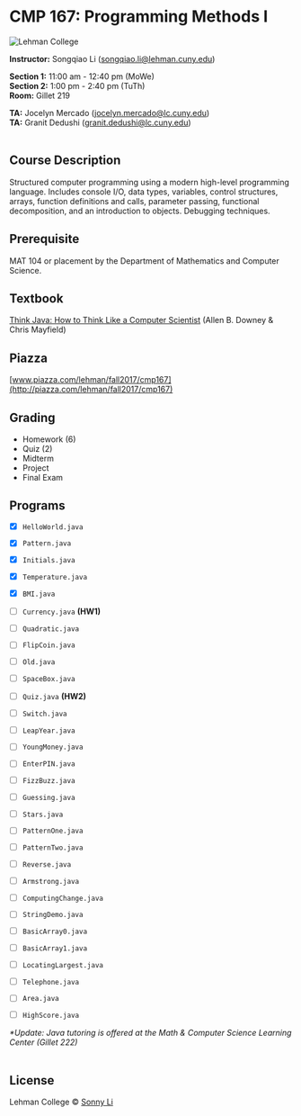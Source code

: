 ﻿# CMP 167: Programming Methods I #

![Lehman College][logo]

[logo]: https://github.com/sonnynomnom/CMP-167-Programming-Methods-I/blob/master/logo.png "Lehman College"

**Instructor:** Songqiao Li (songqiao.li@lehman.cuny.edu)  
  
**Section 1:** 11:00 am - 12:40 pm (MoWe)  
**Section 2:** 1:00 pm - 2:40 pm (TuTh)  
**Room:** Gillet 219  
  
**TA:** Jocelyn Mercado (jocelyn.mercado@lc.cuny.edu)  
**TA:** Granit Dedushi (granit.dedushi@lc.cuny.edu)
<br />
<br />

## Course Description ##

Structured computer programming using a modern high-level programming language. Includes console I/O, data types, variables, control structures, arrays, function definitions and calls, parameter passing, functional decomposition, and an introduction to objects. Debugging techniques.

## Prerequisite ##

MAT 104 or placement by the Department of Mathematics and Computer Science.

## Textbook ##

[Think Java: How to Think Like a Computer Scientist](http://greenteapress.com/thinkjava6/thinkjava.pdf) (Allen B. Downey & Chris Mayfield)

## Piazza ##

[www.piazza.com/lehman/fall2017/cmp167](http://piazza.com/lehman/fall2017/cmp167)  

## Grading ##

* Homework (6)
* Quiz (2)
* Midterm
* Project
* Final Exam

## Programs ## 

- [x] `HelloWorld.java`  
- [x] `Pattern.java`  
- [x] `Initials.java`  
- [x] `Temperature.java`
- [x] `BMI.java`
- [ ] `Currency.java` **(HW1)**
- [ ] `Quadratic.java`

- [ ] `FlipCoin.java`
- [ ] `Old.java`
- [ ] `SpaceBox.java`
- [ ] `Quiz.java` **(HW2)**

- [ ] `Switch.java`

- [ ] `LeapYear.java`

- [ ] `YoungMoney.java`
- [ ] `EnterPIN.java`
- [ ] `FizzBuzz.java`
- [ ] `Guessing.java`

- [ ] `Stars.java`
- [ ] `PatternOne.java`
- [ ] `PatternTwo.java`

- [ ] `Reverse.java`
- [ ] `Armstrong.java`

- [ ] `ComputingChange.java`

- [ ] `StringDemo.java`

- [ ] `BasicArray0.java`
- [ ] `BasicArray1.java`

- [ ] `LocatingLargest.java`
- [ ] `Telephone.java`

- [ ] `Area.java`
- [ ] `HighScore.java`

_*Update: Java tutoring is offered at the Math & Computer Science Learning Center (Gillet 222)_
<br />
<br />

## License
Lehman College © [Sonny Li](https://instagram.com/sonnynomnom)